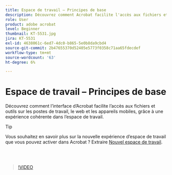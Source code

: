```yaml
---
title: Espace de travail – Principes de base
description: Découvrez comment Acrobat facilite l'accès aux fichiers et outils sur les ordinateurs, le web et les appareils mobiles
role: User
product: adobe acrobat
level: Beginner
thumbnail: KT-5531.jpg
jira: KT-5531
exl-id: 4638061c-6ed7-4dc0-b865-5e0b8da9cbd4
source-git-commit: 2b47655370d52405e5773f0358c71aa65fdecdef
workflow-type: tm+mt
source-wordcount: '63'
ht-degree: 6%

---
```


# Espace de travail – Principes de base

Découvrez comment l’interface d’Acrobat facilite l’accès aux fichiers et outils sur les postes de travail, le web et les appareils mobiles, grâce à une expérience cohérente dans l’espace de travail.

>[!TIP]
>
>Vous souhaitez en savoir plus sur la nouvelle expérience d’espace de travail que vous pouvez activer dans Acrobat ? Extraire [Nouvel espace de travail](new-workspace.md).

<br> 

>[!VIDEO](https://video.tv.adobe.com/v/337971?quality=12&learn=on&hidetitle=true)
